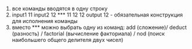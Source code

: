 1) все команды вводятся в одну строку
2) input1 11 input2 12 *** 11 12 12 output 12 - обязательная конструкция для исполнения команды
3) вместо *** можно выбрать одну из команд: add (сложение)/ deduct (разность) / factorial (вычисление факториала) / nod (поиск наибольшего общего делителя двух чисел)